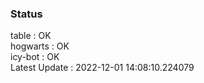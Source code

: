 ### Status


table : OK  
hogwarts : OK  
icy-bot : OK  
Latest Update : 2022-12-01 14:08:10.224079
